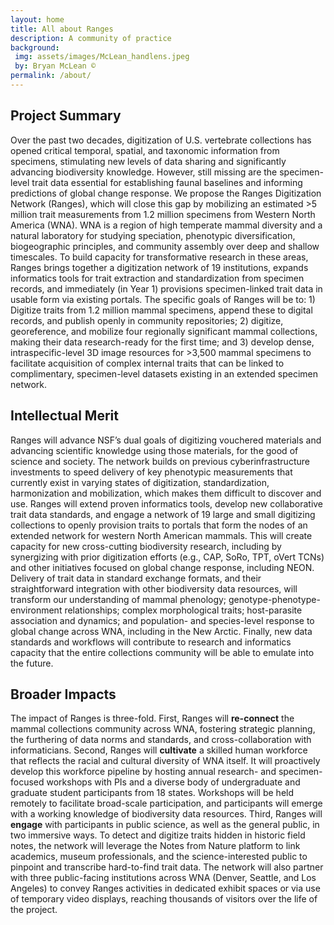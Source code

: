 ```yaml
---
layout: home
title: All about Ranges
description: A community of practice
background:
 img: assets/images/McLean_handlens.jpeg
 by: Bryan McLean ©
permalink: /about/
---
```


## Project Summary

Over the past two decades, digitization of U.S. vertebrate collections has opened critical temporal, spatial, and taxonomic information from specimens, stimulating new levels of data sharing and significantly advancing biodiversity knowledge. However, still missing are the specimen-level trait data essential for establishing faunal baselines and informing predictions of global change response. We propose the Ranges Digitization Network (Ranges), which will close this gap by mobilizing an estimated >5 million trait measurements from 1.2 million specimens from Western North America (WNA). WNA is a region of high temperate mammal diversity and a natural laboratory for studying speciation, phenotypic diversification, biogeographic principles, and community assembly over deep and shallow timescales. To build capacity for transformative research in these areas, Ranges brings together a digitization network of 19 institutions, expands informatics tools for trait extraction and standardization from specimen records, and immediately (in Year 1) provisions specimen-linked trait data in usable form via existing portals. The specific goals of Ranges will be to: 1) Digitize traits from 1.2 million mammal specimens, append these to digital records, and publish openly in community repositories; 2) digitize, georeference, and mobilize four regionally significant mammal collections, making their data research-ready for the first time; and 3) develop dense, intraspecific-level 3D image resources for >3,500 mammal specimens to facilitate acquisition of complex internal traits that can be linked to complimentary, specimen-level datasets existing in an extended specimen network.

## Intellectual Merit

Ranges will advance NSF’s dual goals of digitizing vouchered materials and advancing scientific knowledge using those materials, for the good of science and society. The network builds on previous cyberinfrastructure investments to speed delivery of key phenotypic measurements that currently exist in varying states of digitization, standardization, harmonization and mobilization, which makes them difficult to discover and use. Ranges will extend proven informatics tools, develop new collaborative trait data standards, and engage a network of 19 large and small digitizing collections to openly provision traits to portals that form the nodes of an extended network for western North American mammals. This will create capacity for new cross-cutting biodiversity research, including by synergizing with prior digitization efforts (e.g., CAP, SoRo, TPT, oVert TCNs) and other initiatives focused on global change response, including NEON. Delivery of trait data in standard exchange formats, and their straightforward integration with other biodiversity data resources, will transform our understanding of mammal phenology; genotype-phenotype- environment relationships; complex morphological traits; host-parasite association and dynamics; and population- and species-level response to global change across WNA, including in the New Arctic. Finally, new data standards and workflows will contribute to research and informatics capacity that the entire collections community will be able to emulate into the future.

## Broader Impacts

The impact of Ranges is three-fold. First, Ranges will **re-connect** the mammal collections community across WNA, fostering strategic planning, the furthering of data norms and standards, and cross-collaboration with informaticians. Second, Ranges will **cultivate** a skilled human workforce that reflects the racial and cultural diversity of WNA itself. It will proactively develop this workforce pipeline by hosting annual research- and specimen-focused workshops with PIs and a diverse body of undergraduate and graduate student participants from 18 states. Workshops will be held remotely to facilitate broad-scale participation, and participants will emerge with a working knowledge of biodiversity data resources. Third, Ranges will **engage** with participants in public science, as well as the general public, in two immersive ways. To detect and digitize traits hidden in historic field notes, the network will leverage the Notes from Nature platform to link academics, museum professionals, and the science-interested public to pinpoint and transcribe hard-to-find trait data. The network will also partner with three public-facing institutions across WNA (Denver, Seattle, and Los Angeles) to convey Ranges activities in dedicated exhibit spaces or via use of temporary video displays, reaching thousands of visitors over the life of the project.
